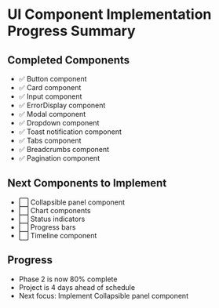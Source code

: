 # UI Component Implementation Progress Summary

## Completed Components

- ✅ Button component
- ✅ Card component
- ✅ Input component
- ✅ ErrorDisplay component
- ✅ Modal component
- ✅ Dropdown component
- ✅ Toast notification component
- ✅ Tabs component
- ✅ Breadcrumbs component
- ✅ Pagination component

## Next Components to Implement

- ⬜ Collapsible panel component
- ⬜ Chart components
- ⬜ Status indicators
- ⬜ Progress bars
- ⬜ Timeline component

## Progress

- Phase 2 is now 80% complete
- Project is 4 days ahead of schedule
- Next focus: Implement Collapsible panel component
